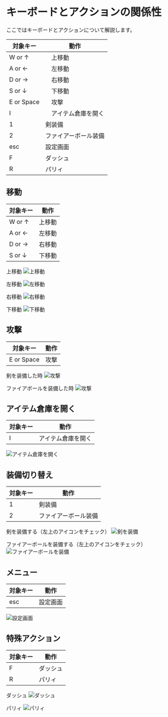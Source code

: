 # キーボードとアクションの関係性

ここではキーボードとアクションについて解説します。


対象キー | 動作
-------- | --------
W or ↑ |　上移動
A or ← |　左移動
D or → |　右移動
S or ↓ |　下移動
E or Space |　攻撃
I |　アイテム倉庫を開く
1 | 剣装備
2 | ファイアーボール装備
esc | 設定画面
F | ダッシュ
R | パリィ


## 移動

対象キー | 動作
-------- | --------
W or ↑ |上移動
A or ← |左移動
D or → |右移動
S or ↓ |下移動


上移動
![上移動](../imgs/how_to/up_move.png)

左移動
![左移動](../imgs/how_to/left_move.png)

右移動
![右移動](../imgs/how_to/right_move.png)

下移動
![下移動](../imgs/how_to/down_move.png)

## 攻撃

対象キー | 動作
-------- | --------
E or Space |攻撃

剣を装備した時
![攻撃](../imgs/how_to/attack.png)

ファイアボールを装備した時
![攻撃](../imgs/how_to/attack_fireball.png)

## アイテム倉庫を開く

対象キー | 動作
-------- | --------
I |アイテム倉庫を開く

![アイテム倉庫を開く](../imgs/how_to/item_box.png)

## 装備切り替え

対象キー | 動作
-------- | --------
1 | 剣装備
2 | ファイアーボール装備

剣を装備する（左上のアイコンをチェック）
![剣を装備](../imgs/how_to/equipment_sword.png)

ファイアーボールを装備する（左上のアイコンをチェック）
![ファイアーボールを装備](../imgs/how_to/equipment_fireball.png)

## メニュー

対象キー | 動作
-------- | --------
esc | 設定画面

![設定画面](../imgs/how_to/esc.png)


## 特殊アクション

対象キー | 動作
-------- | --------
F | ダッシュ
R | パリィ

ダッシュ
![ダッシュ](../imgs/how_to/dash.png)

パリィ
![パリィ](../imgs/how_to/parry.png)